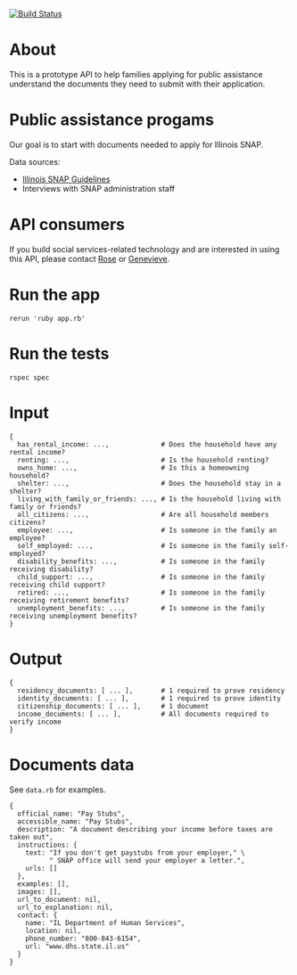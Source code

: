[![Build Status](https://travis-ci.org/mRelief/documents_api.svg)](https://travis-ci.org/mRelief/documents_api)

# About

This is a prototype API to help families applying for public assistance understand the documents they need to submit with their application.

# Public assistance progams

Our goal is to start with documents needed to apply for Illinois SNAP.

Data sources:

+ [Illinois SNAP Guidelines](http://www.dhs.state.il.us/OneNetLibrary/27897/documents/Brochures/124D.pdf)
+ Interviews with SNAP administration staff

# API consumers

If you build social services-related technology and are interested in using this API, please contact [Rose](mailto:rose@mrelief.com) or [Genevieve](mailto:genevieve@mrelief.com).

# Run the app

```
rerun 'ruby app.rb'
```

# Run the tests

```
rspec spec
```

# Input

```
{
  has_rental_income: ...,             # Does the household have any rental income?
  renting: ...,                       # Is the household renting?
  owns_home: ...,                     # Is this a homeowning household?
  shelter: ...,                       # Does the household stay in a shelter?
  living_with_family_or_friends: ..., # Is the household living with family or friends?
  all_citizens: ...,                  # Are all household members citizens?
  employee: ...,                      # Is someone in the family an employee?
  self_employed: ...,                 # Is someone in the family self-employed?
  disability_benefits: ...,           # Is someone in the family receiving disability?
  child_support: ...,                 # Is someone in the family receiving child support?
  retired: ...,                       # Is someone in the family receiving retirement benefits?
  unemployment_benefits: ...,         # Is someone in the family receiving unemployment benefits?
}
```


# Output

```
{
  residency_documents: [ ... ],       # 1 required to prove residency
  identity_documents: [ ... ],        # 1 required to prove identity
  citizenship_documents: [ ... ],     # 1 document
  income_documents: [ ... ],          # All documents required to verify income
}
```

# Documents data

See `data.rb` for examples.

```
{
  official_name: "Pay Stubs",
  accessible_name: "Pay Stubs",
  description: "A document describing your income before taxes are taken out",
  instructions: {
    text: "If you don't get paystubs from your employer," \
          " SNAP office will send your employer a letter.",
    urls: []
  },
  examples: [],
  images: [],
  url_to_document: nil,
  url_to_explanation: nil,
  contact: {
    name: "IL Department of Human Services",
    location: nil,
    phone_number: "800-843-6154",
    url: "www.dhs.state.il.us"
  }
}
```
